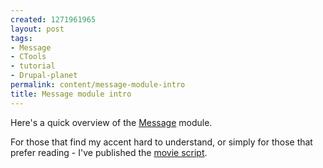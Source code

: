 ```yaml
--- 
created: 1271961965
layout: post
tags: 
- Message
- CTools
- tutorial
- Drupal-planet
permalink: content/message-module-intro
title: Message module intro
---
```

Here's a quick overview of the <a href="http://drupal.org/project/message">Message</a> module.

For those that find my accent hard to understand, or simply for those that prefer reading - I've published the <a href="http://docs.google.com/View?id=dcp3t3ms_194wdbgsmfc">movie script</a>.

<object width="425" height="344"><param name="movie" value="http://www.youtube.com/v/xMc6QNZOfmU&hl=en&fs=1"></param><param name="allowFullScreen" value="true"></param><param name="allowscriptaccess" value="always"></param><embed src="http://www.youtube.com/v/xMc6QNZOfmU&hl=en&fs=1" type="application/x-shockwave-flash" allowscriptaccess="always" allowfullscreen="true" width="425" height="344"></embed></object>
